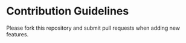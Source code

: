 # Contribution Guidelines

Please fork this repository and submit pull requests when adding new features.